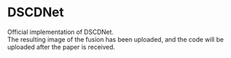 # DSCDNet
Official implementation of DSCDNet.<br>
The resulting image of the fusion has been uploaded, and the code will be uploaded after the paper is received.
